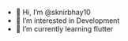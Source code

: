 - 👋 Hi, I’m @sknirbhay10
- 👀 I’m interested in Development
- 🌱 I’m currently learning flutter

<!---
sknirbhay10/sknirbhay10 is a ✨ special ✨ repository because its `README.md` (this file) appears on your GitHub profile.
You can click the Preview link to take a look at your changes.
--->
